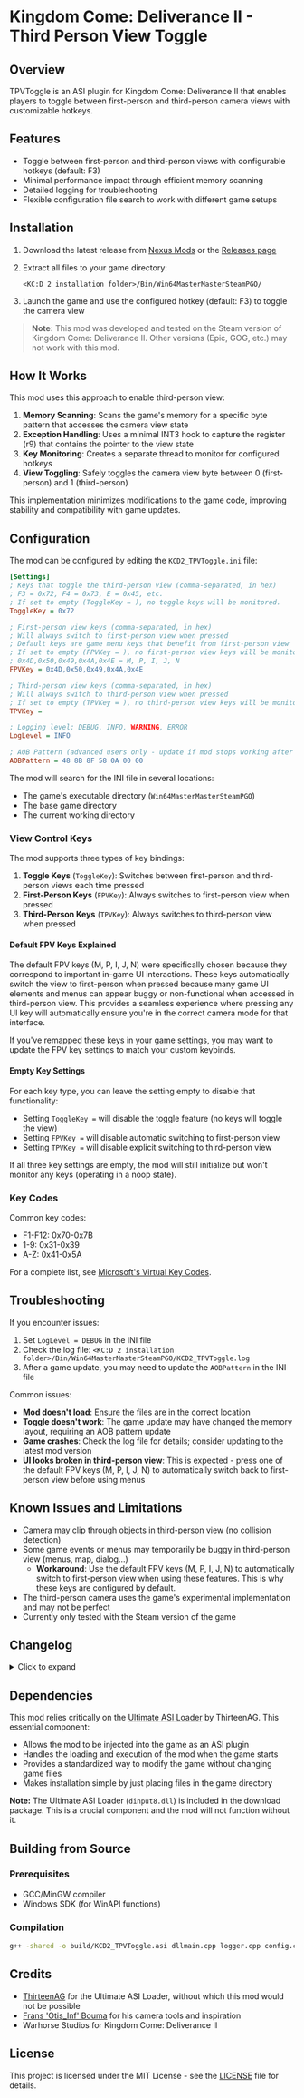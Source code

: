 # Kingdom Come: Deliverance II - Third Person View Toggle

## Overview

TPVToggle is an ASI plugin for Kingdom Come: Deliverance II that enables players to toggle between first-person and third-person camera views with customizable hotkeys.

## Features

- Toggle between first-person and third-person views with configurable hotkeys (default: F3)
- Minimal performance impact through efficient memory scanning
- Detailed logging for troubleshooting
- Flexible configuration file search to work with different game setups

## Installation

1. Download the latest release from [Nexus Mods](https://www.nexusmods.com/kingcomedeliverance2/mods/1550) or the [Releases page](https://github.com/tkhquang/KDC2Tools/releases)
2. Extract all files to your game directory:

   ```
   <KC:D 2 installation folder>/Bin/Win64MasterMasterSteamPGO/
   ```

3. Launch the game and use the configured hotkey (default: F3) to toggle the camera view

> **Note:** This mod was developed and tested on the Steam version of Kingdom Come: Deliverance II. Other versions (Epic, GOG, etc.) may not work with this mod.

## How It Works

This mod uses this approach to enable third-person view:

1. **Memory Scanning**: Scans the game's memory for a specific byte pattern that accesses the camera view state
2. **Exception Handling**: Uses a minimal INT3 hook to capture the register (r9) that contains the pointer to the view state
3. **Key Monitoring**: Creates a separate thread to monitor for configured hotkeys
4. **View Toggling**: Safely toggles the camera view byte between 0 (first-person) and 1 (third-person)

This implementation minimizes modifications to the game code, improving stability and compatibility with game updates.

## Configuration

The mod can be configured by editing the `KCD2_TPVToggle.ini` file:

```ini
[Settings]
; Keys that toggle the third-person view (comma-separated, in hex)
; F3 = 0x72, F4 = 0x73, E = 0x45, etc.
; If set to empty (ToggleKey = ), no toggle keys will be monitored.
ToggleKey = 0x72

; First-person view keys (comma-separated, in hex)
; Will always switch to first-person view when pressed
; Default keys are game menu keys that benefit from first-person view
; If set to empty (FPVKey = ), no first-person view keys will be monitored.
; 0x4D,0x50,0x49,0x4A,0x4E = M, P, I, J, N
FPVKey = 0x4D,0x50,0x49,0x4A,0x4E

; Third-person view keys (comma-separated, in hex)
; Will always switch to third-person view when pressed
; If set to empty (TPVKey = ), no third-person view keys will be monitored.
TPVKey =

; Logging level: DEBUG, INFO, WARNING, ERROR
LogLevel = INFO

; AOB Pattern (advanced users only - update if mod stops working after game patches)
AOBPattern = 48 8B 8F 58 0A 00 00
```

The mod will search for the INI file in several locations:

- The game's executable directory (`Win64MasterMasterSteamPGO`)
- The base game directory
- The current working directory

### View Control Keys

The mod supports three types of key bindings:

1. **Toggle Keys** (`ToggleKey`): Switches between first-person and third-person views each time pressed
2. **First-Person Keys** (`FPVKey`): Always switches to first-person view when pressed
3. **Third-Person Keys** (`TPVKey`): Always switches to third-person view when pressed

#### Default FPV Keys Explained

The default FPV keys (M, P, I, J, N) were specifically chosen because they correspond to important in-game UI interactions. These keys automatically switch the view to first-person when pressed because many game UI elements and menus can appear buggy or non-functional when accessed in third-person view. This provides a seamless experience where pressing any UI key will automatically ensure you're in the correct camera mode for that interface.

If you've remapped these keys in your game settings, you may want to update the FPV key settings to match your custom keybinds.

#### Empty Key Settings

For each key type, you can leave the setting empty to disable that functionality:

- Setting `ToggleKey =` will disable the toggle feature (no keys will toggle the view)
- Setting `FPVKey =` will disable automatic switching to first-person view
- Setting `TPVKey =` will disable explicit switching to third-person view

If all three key settings are empty, the mod will still initialize but won't monitor any keys (operating in a noop state).

### Key Codes

Common key codes:

- F1-F12: 0x70-0x7B
- 1-9: 0x31-0x39
- A-Z: 0x41-0x5A

For a complete list, see [Microsoft's Virtual Key Codes](https://docs.microsoft.com/en-us/windows/win32/inputdev/virtual-key-codes).

## Troubleshooting

If you encounter issues:

1. Set `LogLevel = DEBUG` in the INI file
2. Check the log file: `<KC:D 2 installation folder>/Bin/Win64MasterMasterSteamPGO/KCD2_TPVToggle.log`
3. After a game update, you may need to update the `AOBPattern` in the INI file

Common issues:

- **Mod doesn't load**: Ensure the files are in the correct location
- **Toggle doesn't work**: The game update may have changed the memory layout, requiring an AOB pattern update
- **Game crashes**: Check the log file for details; consider updating to the latest mod version
- **UI looks broken in third-person view**: This is expected - press one of the default FPV keys (M, P, I, J, N) to automatically switch back to first-person view before using menus

## Known Issues and Limitations

- Camera may clip through objects in third-person view (no collision detection)
- Some game events or menus may temporarily be buggy in third-person view (menus, map, dialog...)
  - **Workaround**: Use the default FPV keys (M, P, I, J, N) to automatically switch to first-person view when using these features. This is why these keys are configured by default.
- The third-person camera uses the game's experimental implementation and may not be perfect
- Currently only tested with the Steam version of the game

## Changelog

<details>
<summary>Click to expand</summary>

### v0.2.1 (Stability Update)

- Improved error handling for edge cases
  - Added proper handling for empty key configurations
  - Fixed potential crashes when no keys are defined
  - Enhanced memory safety for toggle operations

- Enhanced logging and diagnostics
  - Better error messaging for configuration issues
  - More detailed debugging information
  - Clearer logging for key monitoring

### v0.2.0 (Feature Update)

- Added dedicated first-person view (FPV) keybindings
  - Added `FPVKey` option in the INI file to specify keys that always switch to first-person view
  - Default FPV keys: M, P, I, J, N (0x4D, 0x50, 0x49, 0x4A, 0x4E)
  - FPV keys will always switch to first-person view when pressed, regardless of current state

- Added dedicated third-person view (TPV) keybindings
  - Added `TPVKey` option in the INI file to specify keys that always switch to third-person view
  - No default TPV keys are assigned
  - TPV keys will always switch to third-person view when pressed, regardless of current state

- Improved logging for key monitoring
  - Added detailed logging of which keys are being monitored for each function
  - Added clearer action logging that distinguishes between toggle, FPV, and TPV key presses

- Code improvements
  - Added better error handling for key parsing
  - Improved configuration file loading with better fallbacks and validation
  - Enhanced memory safety when setting view states

### v0.1.2

- Added support for multiple INI file locations - the mod now checks several paths for the configuration file, including the base game directory
- Included Ultimate ASI Loader (dinput8.dll) in the package for easier installation

### v0.1.1

- Fixed missing dependency issues with static linking

### v0.1.0 (Initial Release)

- Basic third-person view toggle functionality
- Configurable hotkeys through INI file
- Memory scanning to find the view state dynamically
- Exception-based hooking for minimal game modification
- Logging system for troubleshooting

</details>

## Dependencies

This mod relies critically on the [Ultimate ASI Loader](https://github.com/ThirteenAG/Ultimate-ASI-Loader) by ThirteenAG. This essential component:

- Allows the mod to be injected into the game as an ASI plugin
- Handles the loading and execution of the mod when the game starts
- Provides a standardized way to modify the game without changing game files
- Makes installation simple by just placing files in the game directory

**Note:** The Ultimate ASI Loader (`dinput8.dll`) is included in the download package. This is a crucial component and the mod will not function without it.

## Building from Source

### Prerequisites

- GCC/MinGW compiler
- Windows SDK (for WinAPI functions)

### Compilation

```bash
g++ -shared -o build/KCD2_TPVToggle.asi dllmain.cpp logger.cpp config.cpp toggle_thread.cpp aob_scanner.cpp exception_handler.cpp -static -lpsapi -Wl,--add-stdcall-alias -O2 -Wall -Wextra
```

## Credits

- [ThirteenAG](https://github.com/ThirteenAG) for the Ultimate ASI Loader, without which this mod would not be possible
- [Frans 'Otis_Inf' Bouma](https://opm.fransbouma.com/intro.htm) for his camera tools and inspiration
- Warhorse Studios for Kingdom Come: Deliverance II

## License

This project is licensed under the MIT License - see the [LICENSE](LICENSE) file for details.
